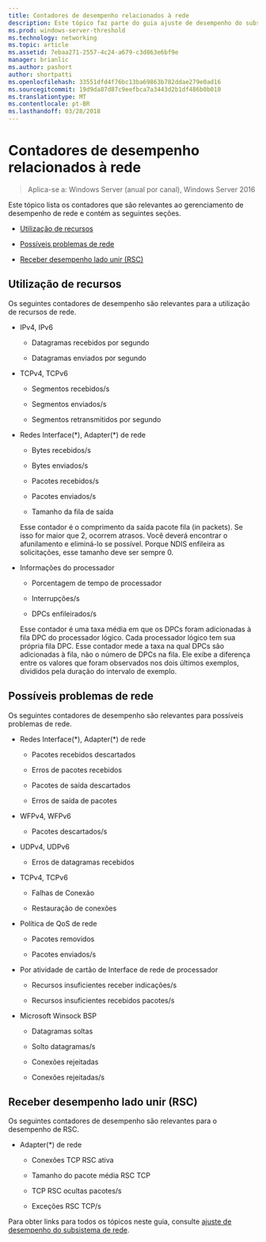 ```yaml
---
title: Contadores de desempenho relacionados à rede
description: Este tópico faz parte do guia ajuste de desempenho do subsistema de rede para Windows Server 2016.
ms.prod: windows-server-threshold
ms.technology: networking
ms.topic: article
ms.assetid: 7ebaa271-2557-4c24-a679-c3d863e6bf9e
manager: brianlic
ms.author: pashort
author: shortpatti
ms.openlocfilehash: 33551dfd4f76bc13ba69863b782ddae279e0ad16
ms.sourcegitcommit: 19d9da87d87c9eefbca7a3443d2b1df486b0b010
ms.translationtype: MT
ms.contentlocale: pt-BR
ms.lasthandoff: 03/28/2018
---
```

# <a name="network-related-performance-counters"></a>Contadores de desempenho relacionados à rede

>Aplica-se a: Windows Server (anual por canal), Windows Server 2016

Este tópico lista os contadores que são relevantes ao gerenciamento de desempenho de rede e contém as seguintes seções.  
  
-   [Utilização de recursos](#bkmk_ru)  
  
-   [Possíveis problemas de rede](#bkmk_np)  
  
-   [Receber desempenho lado unir (RSC)](#bkmk_rsc)  
  
##  <a name="bkmk_ru"></a>Utilização de recursos  

Os seguintes contadores de desempenho são relevantes para a utilização de recursos de rede.  
  
-   IPv4, IPv6  
  
    -   Datagramas recebidos por segundo  
  
    -   Datagramas enviados por segundo  
  
-   TCPv4, TCPv6  
  
    -   Segmentos recebidos/s  
  
    -   Segmentos enviados/s  
  
    -   Segmentos retransmitidos por segundo  
  
-   Redes Interface(*), Adapter(\*) de rede  
  
    -   Bytes recebidos/s  
  
    -   Bytes enviados/s  
  
    -   Pacotes recebidos/s  
  
    -   Pacotes enviados/s  
  
    -   Tamanho da fila de saída  
  
     Esse contador é o comprimento da saída pacote fila \(in packets\). Se isso for maior que 2, ocorrem atrasos. Você deverá encontrar o afunilamento e eliminá-lo se possível. Porque NDIS enfileira as solicitações, esse tamanho deve ser sempre 0.  
  
-   Informações do processador  
  
    -   Porcentagem de tempo de processador  
  
    -   Interrupções/s  
  
    -   DPCs enfileirados/s  
  
     Esse contador é uma taxa média em que os DPCs foram adicionadas à fila DPC do processador lógico. Cada processador lógico tem sua própria fila DPC. Esse contador mede a taxa na qual DPCs são adicionadas à fila, não o número de DPCs na fila. Ele exibe a diferença entre os valores que foram observados nos dois últimos exemplos, divididos pela duração do intervalo de exemplo.  
  
##  <a name="bkmk_np"></a>Possíveis problemas de rede  

Os seguintes contadores de desempenho são relevantes para possíveis problemas de rede.  
  
-   Redes Interface(*), Adapter(\*) de rede  
  
    -   Pacotes recebidos descartados  
  
    -   Erros de pacotes recebidos  
  
    -   Pacotes de saída descartados  
  
    -   Erros de saída de pacotes  
  
-   WFPv4, WFPv6  
  
    -   Pacotes descartados/s

-   UDPv4, UDPv6

    -   Erros de datagramas recebidos  
  
-   TCPv4, TCPv6  
  
    -   Falhas de Conexão  
  
    -   Restauração de conexões  
  
-   Política de QoS de rede  
  
    -   Pacotes removidos  
  
    -   Pacotes enviados/s  
  
-   Por atividade de cartão de Interface de rede de processador  
  
    -   Recursos insuficientes receber indicações/s  
  
    -   Recursos insuficientes recebidos pacotes/s  
  
-   Microsoft Winsock BSP  
  
    -   Datagramas soltas  
  
    -   Solto datagramas/s  
  
    -   Conexões rejeitadas  
  
    -   Conexões rejeitadas/s  
  
##  <a name="bkmk_rsc"></a>Receber desempenho lado unir (RSC)  

Os seguintes contadores de desempenho são relevantes para o desempenho de RSC.  
  
-   Adapter(*) de rede  
  
    -   Conexões TCP RSC ativa  
  
    -   Tamanho do pacote média RSC TCP  
  
    -   TCP RSC ocultas pacotes/s  
  
    -   Exceções RSC TCP/s

Para obter links para todos os tópicos neste guia, consulte [ajuste de desempenho do subsistema de rede](net-sub-performance-top.md).